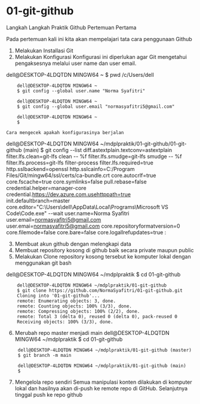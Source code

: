 # 01-git-github
Langkah Langkah Praktik Github Pertemuan Pertama

Pada pertemuan kali ini kita akan mempelajari tata cara penggunaan Github
1. Melakukan Installasi Git
2. Melakukan Konfigurasi
    Konfigurasi ini diperlukan agar Git mengetahui pengaksesnya melalui user name dan user email.

dell@DESKTOP-4LDQTDN MINGW64 ~
        $ pwd
        /c/Users/dell

        dell@DESKTOP-4LDQTDN MINGW64 ~
        $ git config --global user.name "Norma Syafitri"

        dell@DESKTOP-4LDQTDN MINGW64 ~
        $ git config --global user.email "normasyafitri5@gmail.com"

        dell@DESKTOP-4LDQTDN MINGW64 ~
        $ 

    Cara mengecek apakah konfigurasinya berjalan

dell@DESKTOP-4LDQTDN MINGW64 ~/mdplpraktik/01-git-github/01-git-github (main)
        $ git config --list
        diff.astextplain.textconv=astextplain
        filter.lfs.clean=git-lfs clean -- %f
        filter.lfs.smudge=git-lfs smudge -- %f
        filter.lfs.process=git-lfs filter-process
        filter.lfs.required=true
        http.sslbackend=openssl
        http.sslcainfo=C:/Program Files/Git/mingw64/ssl/certs/ca-bundle.crt
        core.autocrlf=true
        core.fscache=true
        core.symlinks=false
        pull.rebase=false
        credential.helper=manager-core
        credential.https://dev.azure.com.usehttppath=true
        init.defaultbranch=master
        core.editor="C:\Users\dell\AppData\Local\Programs\Microsoft VS Code\Code.exe" --wait
        user.name=Norma Syafitri
        user.email=normasyafitri5@gmail.com
        user.emai=normasyafitri5@gmail.com
        core.repositoryformatversion=0
        core.filemode=false
        core.bare=false
        core.logallrefupdates=true
        :

3. Membuat akun github dengan melengkapi data
4. Membuat repository kosong di github baik secara private maupun public
5. Melakukan Clone repository kosong tersebut ke komputer lokal dengan menggunakan git bash

dell@DESKTOP-4LDQTDN MINGW64 ~/mdplpraktik
        $ cd 01-git-github

        dell@DESKTOP-4LDQTDN MINGW64 ~/mdplpraktik/01-git-github
        $ git clone https://github.com/NormaSyafitri/01-git-github.git
        Cloning into '01-git-github'...
        remote: Enumerating objects: 3, done.
        remote: Counting objects: 100% (3/3), done.
        remote: Compressing objects: 100% (2/2), done.
        remote: Total 3 (delta 0), reused 0 (delta 0), pack-reused 0
        Receiving objects: 100% (3/3), done.

6. Merubah repo master menjadi main
dell@DESKTOP-4LDQTDN MINGW64 ~/mdplpraktik
        $ cd 01-git-github
            
        dell@DESKTOP-4LDQTDN MINGW64 ~/mdplpraktik/01-git-github (master)
        $ git branch -m main
            
        dell@DESKTOP-4LDQTDN MINGW64 ~/mdplpraktik/01-git-github (main)
        $

7. Mengelola repo sendiri
    Semua manipulasi konten dilakukan di komputer lokal dan hasilnya akan di-push ke remote repo di GitHub.
    Selanjutnya tinggal push ke repo github


